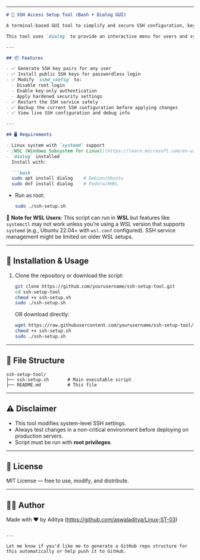
---

````markdown
# 🔐 SSH Access Setup Tool (Bash + Dialog GUI)

A terminal-based GUI tool to simplify and secure SSH configuration, key generation, and access management on Linux systems.

This tool uses `dialog` to provide an interactive menu for users and sysadmins to quickly set up and secure SSH access with no manual file editing required.

---

## 📦 Features

- ✅ Generate SSH key pairs for any user
- ✅ Install public SSH keys for passwordless login
- ✅ Modify `sshd_config` to:
  - Disable root login
  - Enable key-only authentication
  - Apply hardened security settings
- ✅ Restart the SSH service safely
- ✅ Backup the current SSH configuration before applying changes
- ✅ View live SSH configuration and debug info

---

## 🖥️ Requirements

- Linux system with `systemd` support
- [WSL (Windows Subsystem for Linux)](https://learn.microsoft.com/en-us/windows/wsl/install) — for Windows users
- `dialog` installed  
  Install with:

  ```bash
  sudo apt install dialog    # Debian/Ubuntu
  sudo dnf install dialog    # Fedora/RHEL
````

* Run as root:

  ```bash
  sudo ./ssh-setup.sh
  ```

📌 **Note for WSL Users**:
This script can run in **WSL** but features like `systemctl` may not work unless you’re using a WSL version that supports `systemd` (e.g., Ubuntu 22.04+ with `wsl.conf` configured). SSH service management might be limited on older WSL setups.

---

## 🚀 Installation & Usage

1. Clone the repository or download the script:

   ```bash
   git clone https://github.com/yourusername/ssh-setup-tool.git
   cd ssh-setup-tool
   chmod +x ssh-setup.sh
   sudo ./ssh-setup.sh
   ```

   OR download directly:

   ```bash
   wget https://raw.githubusercontent.com/yourusername/ssh-setup-tool/main/ssh-setup.sh
   chmod +x ssh-setup.sh
   sudo ./ssh-setup.sh
   ```

---

## 📁 File Structure

```
ssh-setup-tool/
├── ssh-setup.sh       # Main executable script
├── README.md          # This file
```

---

## ⚠️ Disclaimer

* This tool modifies system-level SSH settings.
* Always test changes in a non-critical environment before deploying on production servers.
* Script must be run with **root privileges**.

---

## 📜 License

MIT License — free to use, modify, and distribute.

---

## 🙋‍♂️ Author

Made with ❤️ by Aditya (https://github.com/aswaladitya/Linux-ST-03)

```

---

Let me know if you'd like me to generate a GitHub repo structure for this automatically or help push it to GitHub.
```
